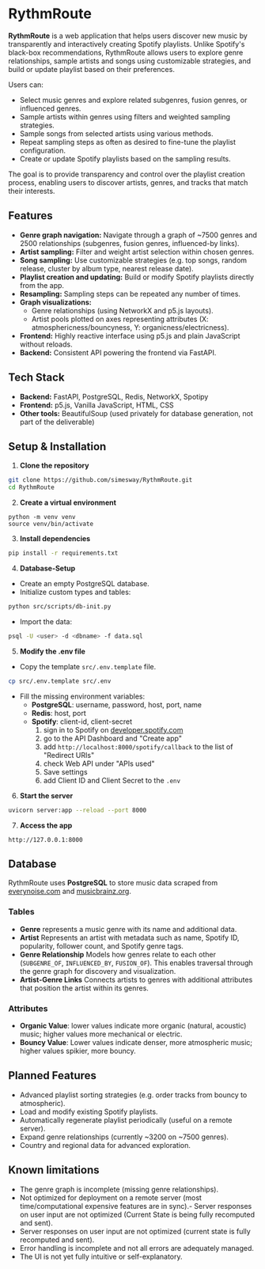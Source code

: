 # RythmRoute

**RythmRoute** is a web application that helps users discover new music by transparently and interactively creating Spotify playlists. Unlike Spotify's black-box recommendations, RythmRoute allows users to explore genre relationships, sample artists and songs using customizable strategies, and build or update playlist based on their preferences.

Users can:
- Select music genres and explore related subgenres, fusion genres, or influenced genres.
- Sample artists within genres using filters and weighted sampling strategies.
- Sample songs from selected artists using various methods.
- Repeat sampling steps as often as desired to fine-tune the playlist configuration.
- Create or update Spotify playlists based on the sampling results.

The goal is to provide transparency and control over the playlist creation process, enabling users to discover artists, genres, and tracks that match their interests.

## Features

- **Genre graph navigation:** Navigate through a graph of ~7500 genres and 2500 relationships (subgenres, fusion genres, influenced-by links).
- **Artist sampling:** Filter and weight artist selection within chosen genres.
- **Song sampling:** Use customizable strategies (e.g. top songs, random release, cluster by album type, nearest release date).
- **Playlist creation and updating:** Build or modify Spotify playlists directly from the app.
- **Resampling:** Sampling steps can be repeated any number of times.
- **Graph visualizations:** 
  - Genre relationships (using NetworkX and p5.js layouts).
  - Artist pools plotted on axes representing attributes (X: atmosphericness/bouncyness, Y: organicness/electricness).
- **Frontend:** Highly reactive interface using p5.js and plain JavaScript without reloads.
- **Backend:** Consistent API powering the frontend via FastAPI.

## Tech Stack

- **Backend:** FastAPI, PostgreSQL, Redis, NetworkX, Spotipy
- **Frontend:** p5.js, Vanilla JavaScript, HTML, CSS
- **Other tools:** BeautifulSoup (used privately for database generation, not part of the deliverable)

## Setup & Installation

1. **Clone the repository**
```bash
git clone https://github.com/simesway/RythmRoute.git
cd RythmRoute
```

2. **Create a virtual environment**
```
python -m venv venv
source venv/bin/activate
```

3. **Install dependencies**
```bash
pip install -r requirements.txt
```

4. **Database-Setup**

- Create an empty PostgreSQL database.
- Initialize custom types and tables:
```bash
python src/scripts/db-init.py
```
- Import the data:
```bash
psql -U <user> -d <dbname> -f data.sql
```

5. **Modify the .env file**
- Copy the template `src/.env.template` file.
```bash
cp src/.env.template src/.env
```
- Fill the missing environment variables:
  - **PostgreSQL**: username, password, host, port, name
  - **Redis**: host, port
  - **Spotify**: client-id, client-secret
    1. sign in to Spotify on [developer.spotify.com](https://developer.spotify.com)
    2. go to the API Dashboard and "Create app"
    3. add `http://localhost:8000/spotify/callback` to the list of "Redirect URIs"
    4. check Web API under "APIs used"
    5. Save settings
    6. add Client ID and Client Secret to the `.env`

6. **Start the server**
```bash
uvicorn server:app --reload --port 8000
```

7. **Access the app**
```url
http://127.0.0.1:8000
```

## Database

RythmRoute uses **PostgreSQL** to store music data scraped from [everynoise.com](https://everynoise.com) and [musicbrainz.org](https://musicbrainz.org).

### Tables
- **Genre** represents a music genre with its name and additional data.
- **Artist** Represents an artist with metadata such as name, Spotify ID, popularity, follower count, and Spotify genre tags.
- **Genre Relationship** Models how genres relate to each other (`SUBGENRE_OF`, `INFLUENCED_BY`, `FUSION_OF`). This enables traversal through the genre graph for discovery and visualization.
- **Artist-Genre Links** Connects artists to genres with additional attributes that position the artist within its genres.

### Attributes
- **Organic Value**: lower values indicate more organic (natural, acoustic) music; higher values more mechanical or electric.
- **Bouncy Value**: Lower values indicate denser, more atmospheric music; higher values spikier, more bouncy.

## Planned Features
- Advanced playlist sorting strategies (e.g. order tracks from bouncy to atmospheric).
- Load and modify existing Spotify playlists.
- Automatically regenerate playlist periodically (useful on a remote server).
- Expand genre relationships (currently ~3200 on ~7500 genres).
- Country and regional data for advanced exploration.

## Known limitations
- The genre graph is incomplete (missing genre relationships).
- Not optimized for deployment on a remote server (most time/computational expensive features are in sync).- Server responses on user input are not optimized (Current State is being fully recomputed and sent).
- Server responses on user input are not optimized (current state is fully recomputed and sent).
- Error handling is incomplete and not all errors are adequately managed.
- The UI is not yet fully intuitive or self-explanatory.